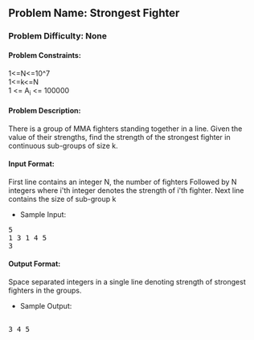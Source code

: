 ## Problem Name: Strongest Fighter
### Problem Difficulty: None
#### Problem Constraints: 
1<=N<=10^7 <br>
1<=k<=N <br>
1 <= A<sub>i</sub> <= 100000


#### Problem Description:
There is a group of MMA fighters standing together in a line.
Given the value of their strengths, find the strength of the strongest fighter in continuous sub-groups of size k.
#### Input Format: 
First line contains an integer N, the number of fighters
Followed by N integers where i'th integer denotes the strength of i'th fighter.
Next line contains the size of sub-group k

* Sample Input: 
<pre>
5
1 3 1 4 5
3
</pre>

#### Output Format: 
Space separated integers in a single line denoting strength of strongest fighters in the groups.

* Sample Output:
<pre> 
3 4 5
</pre>